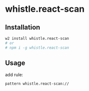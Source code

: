 # whistle.react-scan

## Installation


```bash
w2 install whistle.react-scan
# or
# npm i -g whistle.react-scan
```

## Usage

add rule:

```
pattern whistle.react-scan://
```
